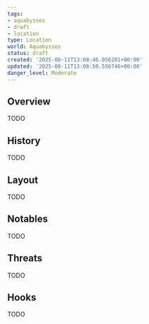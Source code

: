 ```yaml
---
tags:
- aquabyssos
- draft
- location
type: Location
world: Aquabyssos
status: draft
created: '2025-08-11T13:08:46.056281+00:00'
updated: '2025-08-11T13:08:50.556746+00:00'
danger_level: Moderate
---
```



## Overview

TODO
## History

TODO
## Layout

TODO
## Notables

TODO
## Threats

TODO
## Hooks

TODO
